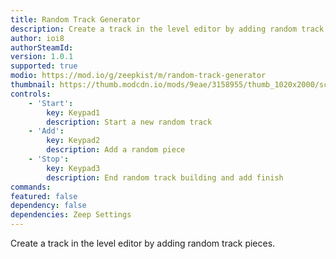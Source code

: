 ```yaml
---
title: Random Track Generator
description: Create a track in the level editor by adding random track pieces.
author: ioi8
authorSteamId:
version: 1.0.1
supported: true
modio: https://mod.io/g/zeepkist/m/random-track-generator
thumbnail: https://thumb.modcdn.io/mods/9eae/3158955/thumb_1020x2000/screenshot-2023-03-22-151142.png
controls:
    - 'Start':
        key: Keypad1
        description: Start a new random track
    - 'Add':
        key: Keypad2
        description: Add a random piece
    - 'Stop':
        key: Keypad3
        description: End random track building and add finish
commands:
featured: false
dependency: false
dependencies: Zeep Settings
---
```


Create a track in the level editor by adding random track pieces.
